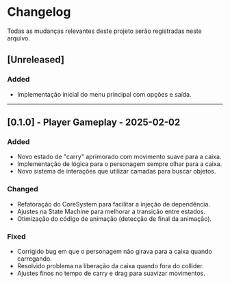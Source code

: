 # Changelog

Todas as mudanças relevantes deste projeto serão registradas neste arquivo.

## [Unreleased]
### Added
- Implementação inicial do menu principal com opções e saída.

---

## [0.1.0] - Player Gameplay - 2025-02-02
### Added
- Novo estado de "carry" aprimorado com movimento suave para a caixa.
- Implementação de lógica para o personagem sempre olhar para a caixa.
- Novo sistema de interações que utilizar camadas para buscar objetos.

### Changed
- Refatoração do CoreSystem para facilitar a injeção de dependência.
- Ajustes na State Machine para melhorar a transição entre estados.
- Otimização do código de animação (detecção de final da animação).

### Fixed
- Corrigido bug em que o personagem não girava para a caixa quando carregando.
- Resolvido problema na liberação da caixa quando fora do collider.
- Ajustes finos no tempo de carry e drag para suavizar movimentos.

